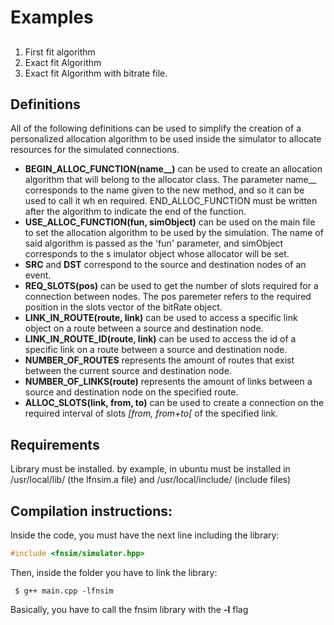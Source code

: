 # Examples
## 
1. First fit algorithm
2. Exact fit Algorithm 
2. Exact fit Algorithm with bitrate file.

## Definitions

All of the following definitions can be used to simplify the creation of a personalized allocation algorithm to be used inside the simulator to allocate resources for the simulated connections.

- **BEGIN_ALLOC_FUNCTION(name__)** can be used to create an allocation algorithm that will belong to the allocator class. The parameter name__ corresponds to the name given to the new method, and so it can be used to call it wh
en required. END_ALLOC_FUNCTION must be written after the algorithm to indicate the end of the function.
- **USE_ALLOC_FUNCTION(fun, simObject)** can be used on the main file to set the allocation algorithm to be used by the simulation. The name of said algorithm is passed as the 'fun' parameter, and simObject corresponds to the s
imulator object whose allocator will be set.
- **SRC** and **DST** correspond to the source and destination nodes of an event.
- **REQ_SLOTS(pos)** can be used to get the number of slots required for a connection between nodes. The pos paremeter refers to the required position in the slots vector of the bitRate object.
- **LINK_IN_ROUTE(route, link)** can be used to access a specific link object on a route between a source and destination node.
- **LINK_IN_ROUTE_ID(route, link)** can be used to access the id of a specific link on a route between a source and destination node.
- **NUMBER_OF_ROUTES** represents the amount of routes that exist between the current source and destination node.
- **NUMBER_OF_LINKS(route)** represents the amount of links between a source and destination node on the specified route.
- **ALLOC_SLOTS(link, from, to)** can be used to create a connection on the required interval of slots *[from, from+to[* of the specified link.

## Requirements

Library must be installed. by example, in ubuntu must be installed in /usr/local/lib/ (the lfnsim.a file) and /usr/local/include/ (include files)

## Compilation instructions:
Inside the code, you must have the next line including the library:

```C++
#include <fnsim/simulator.hpp>
```

Then, inside the folder you have to link the library:

```
 $ g++ main.cpp -lfnsim
```

Basically, you have to call the fnsim library with the **-l** flag